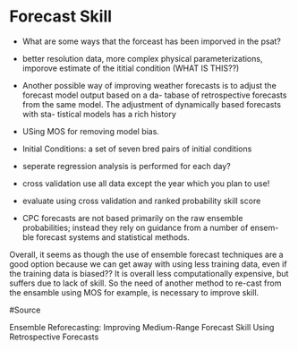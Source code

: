 # Forecast Skill



* What are some ways that the forceast has been imporved in the psat?
- better resolution data, more complex physical parameterizations, imporove estimate of the ititial condition (WHAT IS THIS??)

* Another possible way of improving weather forecasts is to adjust the forecast model output based on a da- tabase of retrospective forecasts from the same model. The adjustment of dynamically based forecasts with sta- tistical models has a rich history

* USing MOS for removing model bias.

* Initial Conditions: a set of seven bred pairs of initial conditions
* seperate regression analysis is performed for each day?
* cross validation use all data except the year which you plan to use!

* evaluate using cross validation and ranked probability skill score

* CPC forecasts are not based primarily on the raw ensemble probabilities; instead they rely on guidance from a number of ensem- ble forecast systems and statistical methods.

Overall, it seems as though the use of ensemble forecast techniques are a good option because we can get away with using less training data, even if the training data is biased?? It is overall less computationally expensive, but suffers due to lack of skill. So the need of another method to re-cast from the ensamble using MOS for example, is necessary to improve skill.

#Source

Ensemble Reforecasting: Improving Medium-Range Forecast Skill Using Retrospective Forecasts